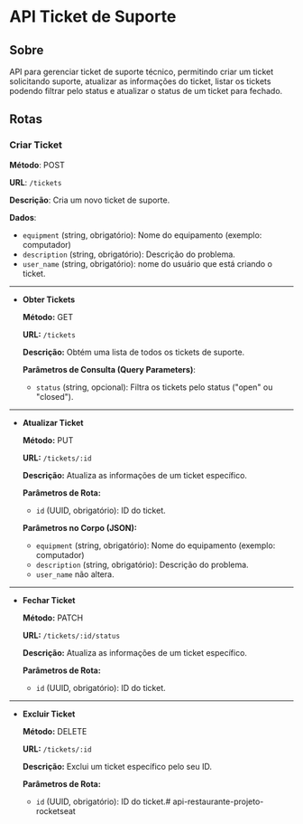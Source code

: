 # API Ticket de Suporte

## Sobre
API para gerenciar ticket de suporte técnico, permitindo criar um ticket solicitando suporte, atualizar as informações do ticket, listar os tickets podendo filtrar pelo status e atualizar o status de um ticket para fechado.

## Rotas

### Criar Ticket

**Método**: POST

**URL**: `/tickets`

**Descrição**: Cria um novo ticket de suporte.

**Dados**: 
    
- `equipment` (string, obrigatório): Nome do equipamento (exemplo: computador)
- `description` (string, obrigatório): Descrição do problema.
- `user_name` (string, obrigatório): nome do usuário que está criando o ticket.

---

- **Obter Tickets**
    
  **Método:** GET
      
  **URL:** `/tickets`
      
  **Descrição:** Obtém uma lista de todos os tickets de suporte.
      
  **Parâmetros de Consulta (Query Parameters)**:
      
    - `status` (string, opcional): Filtra os tickets pelo status ("open" ou "closed").

---

- **Atualizar Ticket**
    
  **Método:** PUT
  
  **URL:** `/tickets/:id`
  
  **Descrição:** Atualiza as informações de um ticket específico.
  
  **Parâmetros de Rota:**
  
  - `id` (UUID, obrigatório): ID do ticket.
  
  **Parâmetros no Corpo (JSON):**
  
  - `equipment` (string, obrigatório): Nome do equipamento (exemplo: computador)
  - `description` (string, obrigatório): Descrição do problema.
  - `user_name` não altera.

---

- **Fechar Ticket**
    
    **Método:** PATCH
    
    **URL:** `/tickets/:id/status`
    
    **Descrição:** Atualiza as informações de um ticket específico.
    
    **Parâmetros de Rota:**
    
    - `id` (UUID, obrigatório): ID do ticket.

---
- **Excluir Ticket**

  **Método:** DELETE

  **URL:** `/tickets/:id`

  **Descrição:** Exclui um ticket específico pelo seu ID.

  **Parâmetros de Rota:**

  - `id` (UUID, obrigatório): ID do ticket.# api-restaurante-projeto-rocketseat
